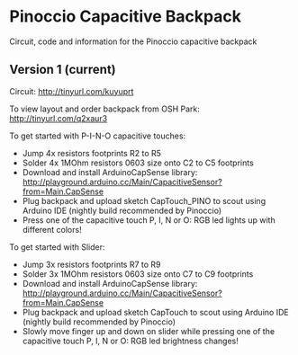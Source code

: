 Pinoccio Capacitive Backpack
============================
Circuit, code and information for the Pinoccio capacitive backpack

Version 1 (current)
----------------------------
Circuit: http://tinyurl.com/kuyuprt

To view layout and order backpack from OSH Park: http://tinyurl.com/q2xaur3

To get started with P-I-N-O capacitive touches:
- Jump 4x resistors footprints R2 to R5
- Solder 4x 1MOhm resistors 0603 size onto C2 to C5 footprints
- Download and install ArduinoCapSense library: http://playground.arduino.cc/Main/CapacitiveSensor?from=Main.CapSense
- Plug backpack and upload sketch CapTouch_PINO to scout using Arduino IDE (nightly build recommended by Pinoccio)
- Press one of the capacitive touch P, I, N or O: RGB led lights up with different colors!

To get started with Slider:
- Jump 3x resistors footprints R7 to R9
- Solder 3x 1MOhm resistors 0603 size onto C7 to C9 footprints
- Download and install ArduinoCapSense library: http://playground.arduino.cc/Main/CapacitiveSensor?from=Main.CapSense
- Plug backpack and upload sketch CapTouch to scout using Arduino IDE (nightly build recommended by Pinoccio)
- Slowly move finger up and down on slider while pressing one of the capacitive touch P, I, N or O: RGB led brightness changes!
